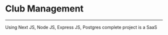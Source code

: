 # Club Management
--------------------------------------
Using Next JS, Node JS, Express JS, Postgres
complete project is a SaaS
